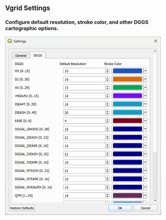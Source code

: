 ## Vgrid Settings
### Configure default resolution, stroke color, and other DGGS cartographic options.

<div align="center">
  <img src="https://raw.githubusercontent.com/opengeoshub/vgridtools/main/images/readme/settings.png">
</div>